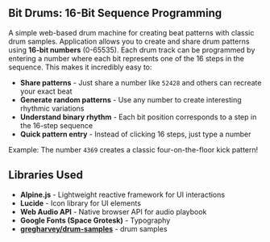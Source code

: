 ## Bit Drums: 16-Bit Sequence Programming

A simple web-based drum machine for creating beat patterns with classic drum samples. Application allows you to create and share drum patterns using **16-bit numbers** (0-65535). Each drum track can be programmed by entering a number where each bit represents one of the 16 steps in the sequence. This makes it incredibly easy to:

- **Share patterns** - Just share a number like `52428` and others can recreate your exact beat
- **Generate random patterns** - Use any number to create interesting rhythmic variations
- **Understand binary rhythm** - Each bit position corresponds to a step in the 16-step sequence
- **Quick pattern entry** - Instead of clicking 16 steps, just type a number

Example: The number `4369` creates a classic four-on-the-floor kick pattern!

## Libraries Used

- **Alpine.js** - Lightweight reactive framework for UI interactions
- **Lucide** - Icon library for UI elements
- **Web Audio API** - Native browser API for audio playbook
- **Google Fonts (Space Grotesk)** - Typography
- **[gregharvey/drum-samples](https://github.com/gregharvey/drum-samples)** - drum samples